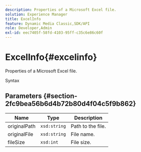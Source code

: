 ```yaml
---
description: Properties of a Microsoft Excel file.
solution: Experience Manager
title: ExcelInfo
feature: Dynamic Media Classic,SDK/API
role: Developer,Admin
exl-id: eec7405f-58fd-4103-95ff-c35c6e86c60f
---
```

# ExcelInfo{#excelinfo}

Properties of a Microsoft Excel file.

 Syntax 

## Parameters {#section-2fc9bea56b6d4b72b80d4f04c5f9b862}

|  Name  | Type  | Description  |
|---|---|---|
|  originalPath  | `xsd:string`  | Path to the file.  |
|  originalFile  | `xsd:string`  | File name.  |
|  fileSize  | `xsd:int`  | File size.  |
